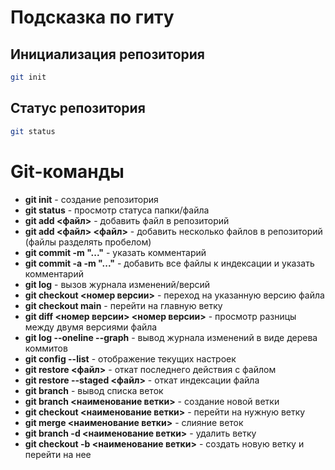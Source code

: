 # Подсказка по гиту

## Инициализация репозитория

```sh
git init
```

## Статус репозитория

```sh
git status
```

# Git-команды

* **git init** - создание репозитория
* **git status** - просмотр статуса папки/файла
* **git add <файл>** - добавить файл в репозиторий
* **git add <файл> <файл>** - добавить несколько файлов в репозиторий (файлы разделять пробелом)
* **git commit -m "..."** - указать комментарий
* **git commit -a -m "..."** - добавить все файлы к индексации и указать комментарий
* **git log** - вызов журнала изменений/версий
* **git checkout <номер версии>** - переход на указанную версию файла
* **git checkout main** - перейти на главную ветку
* **git diff <номер версии> <номер версии>** - просмотр разницы между двумя версиями файла
* **git log --oneline --graph** - вывод журнала изменений в виде дерева коммитов
* **git config --list** - отображение текущих настроек
* **git restore <файл>** - откат последнего действия с файлом
* **git restore --staged <файл>** - откат индексации файла
* **git branch** - вывод списка веток
* **git branch <наименование ветки>** - создание новой ветки
* **git checkout <наименование ветки>** - перейти на нужную ветку
* **git merge <наименование ветки>** - слияние веток
* **git branch -d <наименование ветки>** - удалить ветку
* **git checkout -b <наименование ветки>** - создать новую ветку и перейти на нее
